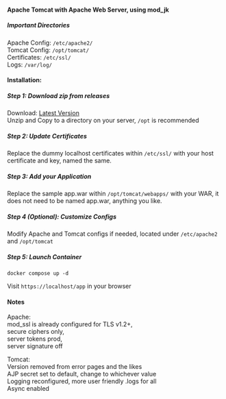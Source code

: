 #### Apache Tomcat with Apache Web Server, using mod_jk  
  
##### Important Directories  
Apache Config: ``/etc/apache2/``  
Tomcat Config: ``/opt/tomcat/``  
Certificates: ``/etc/ssl/``  
Logs: ``/var/log/``  
  
#### Installation:  
##### Step 1: Download zip from releases
  Download: [Latest Version](https://github.com/bshp/docker-firefly/archive/master.zip)  
  Unzip and Copy to a directory on your server, ``/opt`` is recommended  
  
##### Step 2: Update Certificates  
  Replace the dummy localhost certificates within ``/etc/ssl/`` with your host certificate and key, named the same.  
  
##### Step 3: Add your Application  
  Replace the sample app.war within ``/opt/tomcat/webapps/`` with your WAR, it does not need to be named app.war, anything you like.  
  
##### Step 4 (Optional): Customize Configs  
  Modify Apache and Tomcat configs if needed, located under ``/etc/apache2`` and ``/opt/tomcat``    
  
##### Step 5: Launch Container  
``
docker compose up -d
``  
  
Visit ``https://localhost/app`` in your browser  
  
#### Notes  
Apache:  
mod_ssl is already configured for TLS v1.2+,  
secure ciphers only,  
server tokens prod,  
server signature off  
  
Tomcat:  
Version removed from error pages and the likes  
AJP secret set to default, change to whichever value  
Logging reconfigured, more user friendly .logs for all  
Async enabled  
  
